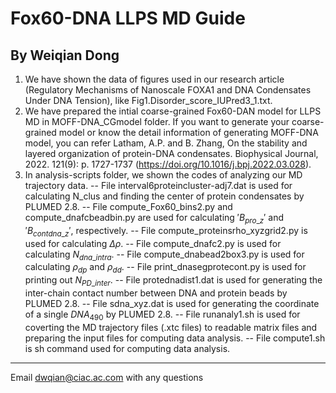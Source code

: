# Fox60-DNA LLPS MD Guide
By Weiqian Dong
----------------------

1. We have shown the data of figures used in our research article (Regulatory Mechanisms of Nanoscale FOXA1 and DNA Condensates Under DNA Tension), like Fig1.Disorder_score_IUPred3_1.txt.
2. We have prepared the intial coarse-grained Fox60-DAN model for LLPS MD in MOFF-DNA_CGmodel folder. If you want to generate your coarse-grained model or know the detail information of generating MOFF-DNA model, you can refer Latham, A.P. and B. Zhang, On the stability and layered organization of protein-DNA condensates. Biophysical Journal, 2022. 121(9): p. 1727-1737 (https://doi.org/10.1016/j.bpj.2022.03.028).
3. In analysis-scripts folder, we shown the codes of analyzing our MD trajectory data.
   -- File interval6proteincluster-adj7.dat is used for calculating N_clus and finding the center of protein condensates by PLUMED 2.8.
   -- File compute_Fox60_bins2.py and compute_dnafcbeadbin.py are used for calculating $'B_{pro\_z}'$ and $'B_{contdna\_z}'$, respectively.
   -- File compute_proteinsrho_xyzgrid2.py is used for calculating $\Delta\rho$.
   -- File compute_dnafc2.py is used for calculating $N_{dna\_intra}$.
   -- File compute_dnabead2box3.py is used for calculating $\rho_{dp}$ and $\rho_{dd}$.
   -- File print_dnasegprotecont.py is used for printing out $N_{PD\_inter}$.
   -- File protednadist1.dat is used for generating the inter-chain contact number between DNA and protein beads by PLUMED 2.8.
   -- File sdna_xyz.dat is used for generating the coordinate of a single $DNA_{490}$ by PLUMED 2.8.
   -- File runanaly1.sh is used for coverting the MD trajectory files (.xtc files) to readable matrix files and preparing the input files for computing data analysis.
   -- File compute1.sh is sh command used for computing data analysis.

------------------------
Email dwqian@ciac.ac.com with any questions

